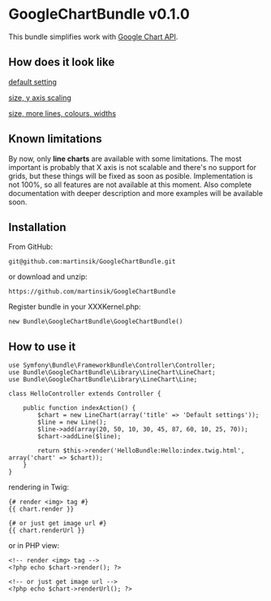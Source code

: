 GoogleChartBundle v0.1.0
========================

This bundle simplifies work with [Google Chart API](http://code.google.com/apis/chart/).

How does it look like
---------------------

[default setting](https://chart.googleapis.com/chart?cht=lxy&chs=300x200&chd=t:-1|47.423,23.711,71.134,79.381,94.845,86.598,58.763,17.526,79.381,54.639,70.103,45.361,80.412,36.082,17.526,51.546,57.732,100,59.794,6.186&chtt=Default+settings&chxt=x,y&chxr=0,0,19|1,0,97&chco=f07d00)

[size, y axis scaling](https://chart.googleapis.com/chart?cht=lxy&chs=400x200&chd=t:-1|48.5,36,63,44.5,54.5,70,36.5,67,29.5,48.5,61.5,53,60,46,41,55.5,37.5,70,64,26&chtt=example+%232&chxt=x,y&chxr=0,0,19|1,-50,150&chco=f07d00)

[size, more lines, colours, widths](https://chart.googleapis.com/chart?cht=lxy&chs=400x200&chd=t:-1|52,48,56,55,58,48,44,43,58,43,48,40,52,43,59,48,41,46,59,50|-1|50,74,53,56,23,72,77,63,78,68,74,56,63,47,24,68,60,72,34,35|-1|77,64,71,45,42,23,76,69,78,40,21,59,21,62,49,67,27,75,80,64|-1|26,100,81,30,69,14,81,25,93,96,51,68,24,68,73,73,20,80,7,51,51,65,70,92,36,13,84,25,20,23&chtt=example+%233&chxt=x,y&chxr=0,0,29&chco=3996B9,2775CB,46CAF0,bbbbbb&chls=4|3|2|1)

Known limitations
-----------------

By now, only **line charts** are available with some limitations.
The most important is probably that X axis is not scalable and there's no support for grids, but these things will be fixed as soon as posible.
Implementation is not 100%, so all features are not available at this moment.
Also complete documentation with deeper description and more examples will be available soon.

Installation
------------

From GitHub:

    git@github.com:martinsik/GoogleChartBundle.git

or download and unzip:

    https://github.com/martinsik/GoogleChartBundle

Register bundle in your XXXKernel.php:

    new Bundle\GoogleChartBundle\GoogleChartBundle()


How to use it
-------------

    use Symfony\Bundle\FrameworkBundle\Controller\Controller;
    use Bundle\GoogleChartBundle\Library\LineChart\LineChart;
    use Bundle\GoogleChartBundle\Library\LineChart\Line;

    class HelloController extends Controller {

        public function indexAction() {
            $chart = new LineChart(array('title' => 'Default settings'));
            $line = new Line();
            $line->add(array(20, 50, 10, 30, 45, 87, 60, 10, 25, 70));
            $chart->addLine($line);

            return $this->render('HelloBundle:Hello:index.twig.html', array('chart' => $chart));
        }
    }

rendering in Twig:

    {# render <img> tag #}
    {{ chart.render }}

    {# or just get image url #}
    {{ chart.renderUrl }}
    

or in PHP view:

    <!-- render <img> tag -->
    <?php echo $chart->render(); ?>

    <!-- or just get image url -->
    <?php echo $chart->renderUrl(); ?>

